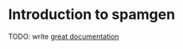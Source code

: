 # Introduction to spamgen

TODO: write [great documentation](http://jacobian.org/writing/what-to-write/)
